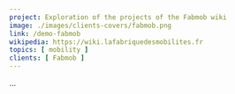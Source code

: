 ```yaml
---
project: Exploration of the projects of the Fabmob wiki
image: ./images/clients-covers/fabmob.png
link: /demo-fabmob
wikipedia: https://wiki.lafabriquedesmobilites.fr
topics: [ mobility ]
clients: [ Fabmob ]
---
```


...
